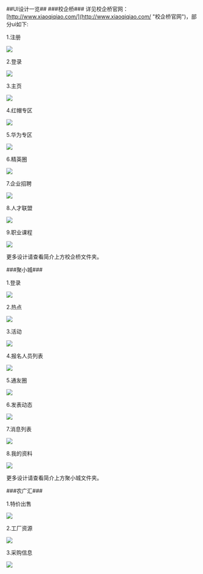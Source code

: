 ##UI设计一览##
###校企桥###
详见校企桥官网：
[http://www.xiaoqiqiao.com/](http://www.xiaoqiqiao.com/ "校企桥官网")，部分ui如下:

1.注册

![](http://i.imgur.com/3SWNTtP.png)


2.登录

![](http://i.imgur.com/zyFPKwC.png)


3.主页

![](http://i.imgur.com/HzPhDCp.jpg)


4.红帽专区

![](http://i.imgur.com/ZYUzTPz.png)


5.华为专区

![](http://i.imgur.com/AlEod17.png)


6.精英圈

![](http://i.imgur.com/PEikXDl.png)


7.企业招聘

![](http://i.imgur.com/8kHA8uy.png)


8.人才联盟

![](http://i.imgur.com/qc9z14w.jpg)


9.职业课程

![](http://i.imgur.com/PRZ8Buo.png)

更多设计请查看简介上方校企桥文件夹。

###聚小城###

1.登录

![](http://i.imgur.com/ZwCrpgM.jpg)


2.热点

![](http://i.imgur.com/n49PKM3.jpg)


3.活动

![](http://i.imgur.com/2BDvaq6.jpg)


4.报名人员列表

![](http://i.imgur.com/UQsM4oh.jpg)


5.通友圈

![](http://i.imgur.com/3VvjDkF.jpg)


6.发表动态

![](http://i.imgur.com/Q7dCf2f.jpg)


7.消息列表

![](http://i.imgur.com/xoR14ZL.jpg)


8.我的资料

![](http://i.imgur.com/tLto6mM.jpg)

更多设计请查看简介上方聚小城文件夹。


###农广汇###

1.特价出售

![](http://i.imgur.com/ZI2ygFd.jpg)

2.工厂资源

![](http://i.imgur.com/DNioZga.jpg)

3.采购信息

![](http://i.imgur.com/iKCLudK.jpg)




